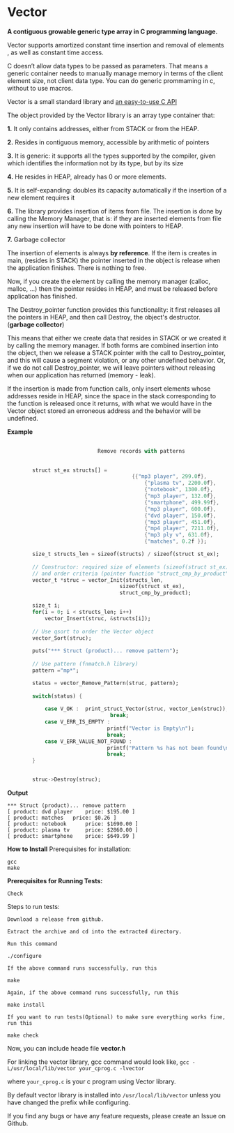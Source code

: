 # Vector

**A contiguous growable generic type array in C programming language.**

Vector supports amortized constant time insertion and removal of elements , as well as constant time access. 

C doesn’t allow data types to be passed as parameters. That means a generic container needs to manually manage memory in terms of the client element size, not client data type. You can do generic prommaming in c, without to use macros.

Vector is a small standard library and [an easy-to-use C API][embedding]

The object provided by the Vector library is an array type container that:

**1.** It only contains addresses, either from STACK or from the HEAP.

**2.** Resides in contiguous memory, accessible by arithmetic of pointers

**3.** It is generic: it supports all the types supported by the compiler, given
which identifies the information not by its type, but by its size

**4.** He resides in HEAP, already has 0 or more elements.

**5.** It is self-expanding: doubles its capacity automatically if the
insertion of a new element requires it

**6.** The library provides insertion of items from file. The insertion
is done by calling the Memory Manager, that is: if they are inserted
elements from file any new insertion will have to be done with
pointers to HEAP.

**7.** Garbage collector

The insertion of elements is always **by reference**. If the item is
creates in main, (resides in STACK) the pointer inserted in the object is
release when the application finishes. There is nothing to free.

Now, if you create the element by calling the memory manager (calloc,
malloc, ...) then the pointer resides in HEAP, and must be released before
application has finished.

The Destroy_pointer function provides this functionality: it first releases all
the pointers in HEAP, and then call Destroy, the object's destructor.
(**garbage collector**)

This means that either we create data that resides in STACK or 
we created it by calling the memory manager. If both forms are combined
insertion into the object, then we release a STACK pointer with
the call to Destroy_pointer, and this will cause a segment violation,
or any other undefined behavior. Or, if we do not call
Destroy_pointer, we will leave pointers without releasing when our
application has returned (memory - leak).

If the insertion is made from function calls, only
insert elements whose addresses reside in HEAP, since the
space in the stack corresponding to the function is released once it
returns, with what we would have in the Vector object stored
an erroneous address and the behavior will be undefined.


**Example**

```dart
        
                             Remove records with patterns
         

        struct st_ex structs[] =
                                        {{"mp3 player", 299.0f},
                                            {"plasma tv", 2200.0f},
                                            {"notebook", 1300.0f},
                                            {"mp3 player", 132.0f},
                                            {"smartphone", 499.99f},
                                            {"mp3 player", 600.0f},
                                            {"dvd player", 150.0f},
                                            {"mp3 player", 451.0f},
                                            {"mp4 player", 7211.0f},
                                            {"mp3 ply v", 631.0f},
                                            {"matches", 0.2f }};

        size_t structs_len = sizeof(structs) / sizeof(struct st_ex);
        
        // Constructor: required size of elements (sizeof(struct st_ex)
        // and order criteria (pointer function "struct_cmp_by_product"
        vector_t *struc = vector_Init(structs_len,
                                    sizeof(struct st_ex),
                                    struct_cmp_by_product);

        size_t i;
        for(i = 0; i < structs_len; i++)
            vector_Insert(struc, &structs[i]);
        
        // Use qsort to order the Vector object
        vector_Sort(struc);
        
        puts("*** Struct (product)... remove pattern");
        
        // Use pattern (fnmatch.h library)
        pattern ="mp*";

        status = vector_Remove_Pattern(struc, pattern);
        
        switch(status) {
        
            case V_OK :  print_struct_Vector(struc, vector_Len(struc));
                                 break;
            case V_ERR_IS_EMPTY :
                                printf("Vector is Empty\n");
                                break;
            case V_ERR_VALUE_NOT_FOUND :
                                printf("Pattern %s has not been found\n", pattern);
                                break;
        }


        struc->Destroy(struc);
```
**Output**
```
*** Struct (product)... remove pattern
[ product: dvd player 	 price: $195.00 ]
[ product: matches 	 price: $0.26 ]
[ product: notebook 	 price: $1690.00 ]
[ product: plasma tv 	 price: $2860.00 ]
[ product: smartphone 	 price: $649.99 ]
```


**How to Install**
Prerequisites for installation:

    gcc
    make

**Prerequisites for Running Tests:**

    Check

Steps to run tests:

    Download a release from github.

    Extract the archive and cd into the extracted directory.

    Run this command

`./configure`

    If the above command runs successfully, run this

`make`

    Again, if the above command runs successfully, run this

`make install`

    If you want to run tests(Optional) to make sure everything works fine, run this

`make check`

Now, you can include heade file **vector.h**

For linking the vector library, gcc command would look like, `gcc -L/usr/local/lib/vector your_cprog.c -lvector`

where `your_cprog.c` is your c program using Vector library.

By default vector library is installed into `/usr/local/lib/vector` unless you have changed the prefix while configuring.

If you find any bugs or have any feature requests, please create an Issue on Github.

[embedding]: https://carlos-caronte.github.io/Vector/
